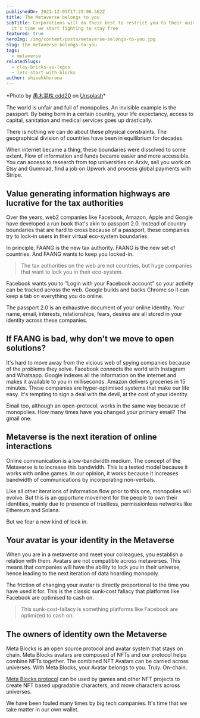```yaml
---
publishedOn: 2021-12-05T17:29:06.562Z
title: The Metaverse belongs to you
subTitle: Corporations will do their best to restrict you to their universe and
  it's time we start fighting to stay free
featured: true
heroImg: /img/content/posts/metaverse-belongs-to-you.jpg
slug: the-metaverse-belongs-to-you
tags:
  - metaverse
relatedSlugs:
  - clay-bricks-vs-legos
  - lets-start-with-blocks
author: shivekkhurana
---
```

\*Photo by [愚木混株 cdd20](https://unsplash.com/@cdd20?utm_source=unsplash&utm_medium=referral&utm_content=creditCopyText) on [Unsplash](https://unsplash.com/s/photos/shatter?utm_source=unsplash&utm_medium=referral&utm_content=creditCopyText)*

The world is unfair and full of monopolies. An invisible example is the passport. By being born in a certain country, your life expectancy, access to capital, sanitation and medical services goes up drastically. 

There is nothing we can do about these physical constraints. The geographical division of countries have been in equilibrium for decades.

When internet became a thing, these boundaries were dissolved to some extent. Flow of information and funds became easier and more accessible. You can access to research from top universities on Arxiv, sell you work on Etsy and Gumroad, find a job on Upwork and process global payments with Stripe.

## Value generating information highways are lucrative for the tax authorities

Over the years, web2 companies like Facebook, Amazon, Apple and Google have developed a run book that's akin to passport 2.0. Instead of country boundaries that are hard to cross because of a passport, these companies try to lock-in users in their virtual eco-system boundaries.

In principle, FAANG is the new tax authority. FAANG is the new set of countries. And FAANG wants to keep you locked-in.

> The tax authorities on the web are not countries, but huge companies that want to lock you in their eco-system.

Facebook wants you to "Login with your Facebook account" so your activity can be tracked across the web. Google builds and backs Chrome so it can keep a tab on everything you do online. 

The passport 2.0 is an exhaustive document of your online identity. Your name, email, interests, relationships, fears, desires are all stored in your identity across these companies.

## If FAANG is bad, why don't we move to open solutions?

It's hard to move away from the vicious web of spying companies because of the problems they solve. Facebook connects the world with Instagram and Whatsapp. Google indexes all the information on the internet and makes it available to you in milliseconds. Amazon delivers groceries in 15 minutes. These companies are hyper-optimised systems that make our life easy. It's tempting to sign a deal with the devil, at the cost of your identity. 

Email too, although an open-protocol, works in the same way because of monopolies. How many times have you changed your primary email? The gmail one.

## Metaverse is the next iteration of online interactions

Online communication is a low-bandwidth medium. The concept of the Metaverse is to increase this bandwidth. This is a tested model because it works with online games. In our opinion, it works because it increases bandwidth of communications by incorporating non-verbals.

Like all other iterations of information flow prior to this one, monopolies will evolve. But this is an opportune movement for the people to own their identities, mainly due to presence of trustless, permissionless networks like Ethereum and Solana.

But we fear a new kind of lock in. 

## Your avatar is your identity in the Metaverse

When you are in a metaverse and meet your colleagues, you establish a relation with them. Avatars are not compatible across metaverses. This means that companies will have the ability to lock you in their universe, hence leading to the next iteration of data hoarding monopoly. 

The friction of changing your avatar is directly proportional to the time you have used it for. This is the classic sunk-cost fallacy that platforms like Facebook are optimised to cash on.

> This sunk-cost-fallacy is something platforms like Facebook are optimized to cash on.

## The owners of identity own the Metaverse

Meta Blocks is an open source protocol and avatar system that stays on chain. Meta Blocks avatars are composed of NFTs and our protocol helps combine NFTs together. The combined NFT Avatars can be carried across universes. With Meta Blocks, your Avatar belongs to you. Truly. On-chain. 

[Meta Blocks protocol](/blog/clay-bricks-vs-legos) can be used by games and other NFT projects to create NFT based upgradable characters, and move characters across universes.

We have been fouled many times by big tech companies. It's time that we take matter in our own wallet.